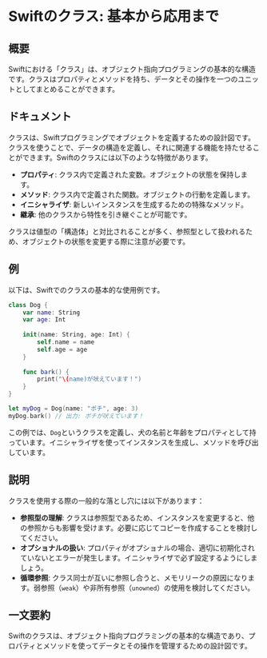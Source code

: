 <!--
Meta Description: # Swiftのクラス: 基本から応用まで ## 概要 Swiftにおける「クラス」は、オブジェクト指向プログラミングの基本的な構造です。クラスはプロパティとメソッドを持ち、データとその操作を一つのユニットとしてまとめることができます。 ## ドキュメント クラスは、Swiftプログラミングでオブジ...
Meta Keywords: name, age, dog, var, string
-->

# Swiftのクラス: 基本から応用まで

## 概要
Swiftにおける「クラス」は、オブジェクト指向プログラミングの基本的な構造です。クラスはプロパティとメソッドを持ち、データとその操作を一つのユニットとしてまとめることができます。

## ドキュメント
クラスは、Swiftプログラミングでオブジェクトを定義するための設計図です。クラスを使うことで、データの構造を定義し、それに関連する機能を持たせることができます。Swiftのクラスには以下のような特徴があります。

- **プロパティ**: クラス内で定義された変数。オブジェクトの状態を保持します。
- **メソッド**: クラス内で定義された関数。オブジェクトの行動を定義します。
- **イニシャライザ**: 新しいインスタンスを生成するための特殊なメソッド。
- **継承**: 他のクラスから特性を引き継ぐことが可能です。

クラスは値型の「構造体」と対比されることが多く、参照型として扱われるため、オブジェクトの状態を変更する際に注意が必要です。

## 例
以下は、Swiftでのクラスの基本的な使用例です。

```swift
class Dog {
    var name: String
    var age: Int
    
    init(name: String, age: Int) {
        self.name = name
        self.age = age
    }
    
    func bark() {
        print("\(name)が吠えています！")
    }
}

let myDog = Dog(name: "ポチ", age: 3)
myDog.bark() // 出力: ポチが吠えています！
```

この例では、`Dog`というクラスを定義し、犬の名前と年齢をプロパティとして持っています。イニシャライザを使ってインスタンスを生成し、メソッドを呼び出しています。

## 説明
クラスを使用する際の一般的な落とし穴には以下があります：

- **参照型の理解**: クラスは参照型であるため、インスタンスを変更すると、他の参照からも影響を受けます。必要に応じてコピーを作成することを検討してください。
- **オプショナルの扱い**: プロパティがオプショナルの場合、適切に初期化されていないとエラーが発生します。イニシャライザで必ず設定するようにしましょう。
- **循環参照**: クラス同士が互いに参照し合うと、メモリリークの原因になります。弱参照（`weak`）や非所有参照（`unowned`）の使用を検討してください。

## 一文要約
Swiftのクラスは、オブジェクト指向プログラミングの基本的な構造であり、プロパティとメソッドを使ってデータとその操作を管理するための設計図です。